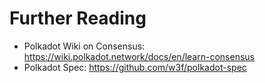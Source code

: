# Further Reading

- Polkadot Wiki on Consensus: <https://wiki.polkadot.network/docs/en/learn-consensus>
- Polkadot Spec: <https://github.com/w3f/polkadot-spec>
